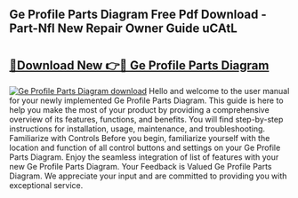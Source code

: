 ## Ge Profile Parts Diagram Free Pdf Download - Part-Nfl New Repair Owner Guide uCAtL

# <h2><a href="http://dfh7hw.blite.top/?on=Ge+Profile+Parts+Diagram">🔗Download New 👉🔴 Ge Profile Parts Diagram</a></h2>

[![Ge Profile Parts Diagram download](https://i.imgur.com/lujVjoI.png)](http://dfh7hw.blite.top/?on=Ge+Profile+Parts+Diagram)
Hello and welcome to the user manual for your newly implemented Ge Profile Parts Diagram. This guide is here to help you make the most of your product by providing a comprehensive overview of its features, functions, and benefits. You will find step-by-step instructions for installation, usage, maintenance, and troubleshooting. Familiarize with Controls Before you begin, familiarize yourself with the location and function of all control buttons and settings on your Ge Profile Parts Diagram. Enjoy the seamless integration of list of features with your new Ge Profile Parts Diagram. Your Feedback is Valued Ge Profile Parts Diagram. We appreciate your input and are committed to providing you with exceptional service.
